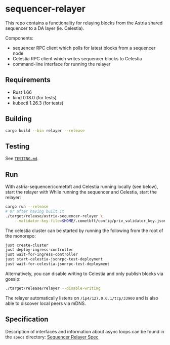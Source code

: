 # sequencer-relayer

This repo contains a functionality for relaying blocks from the Astria shared
sequencer to a DA layer (ie. Celestia).

Components:

- sequencer RPC client which polls for latest blocks from a sequencer node
- Celestia RPC client which writes sequencer blocks to Celestia
- command-line interface for running the relayer

## Requirements

- Rust 1.66
- kind 0.18.0 (for tests)
- kubectl 1.26.3 (for tests)

## Building

```sh
cargo build --bin relayer --release
```

## Testing

See [`TESTING.md`](./TESTING.md).

## Run

With astria-sequencer/cometbft and Celestia running locally (see below), start
the relayer with While running the sequencer and Celestia, start the relayer:

```sh
cargo run --release
# Or after having built it
./target/release/astria-sequencer-relayer \
    --validator-key-file=$HOME/.cometbft/config/priv_validator_key.json
```

The celestia cluster can be started by running the following from the root of
the monorepo:

```sh
just create-cluster
just deploy-ingress-controller
just wait-for-ingress-controller
just start-celestia-jsonrpc-test-deployment
just wait-for-celestia-jsonrpc-test-deployment
```

Alternatively, you can disable writing to Celestia and only publish blocks via
gossip:

```sh
./target/release/relayer --disable-writing
```

The relayer automatically listens on `/ip4/127.0.0.1/tcp/33900` and is also able
to discover local peers via mDNS.

## Specification

Description of interfaces and information about async loops can be found in
the `specs` directory: [Sequencer Relayer Spec](../../specs/sequencer-relayer.md)
